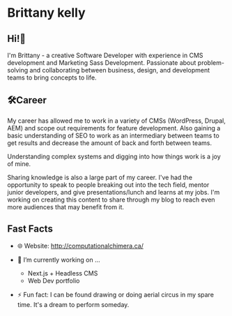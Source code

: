 # Brittany kelly 
## Hi!👋
I'm Brittany - a creative Software Developer with experience in CMS development and Marketing Sass Development. Passionate about problem-solving and collaborating between business, design, and development teams to bring concepts to life.

## 🛠️Career
My career has allowed me to work in a variety of CMSs (WordPress, Drupal, AEM) and scope out requirements for feature development. Also gaining a basic understanding of SEO to work as an intermediary between teams to get results and decrease the amount of back and forth between teams. 

Understanding complex systems and digging into how things work is a joy of mine.

Sharing knowledge is also a large part of my career. I've had the opportunity to speak to people breaking out into the tech field, mentor junior developers, and give presentations/lunch and learns at my jobs. I'm working on creating this content to share through my blog to reach even more audiences that may benefit from it.

## Fast Facts
- 🌐 Website: http://computationalchimera.ca/
- 🔭 I’m currently working on ...
  - Next.js + Headless CMS
  - Web Dev portfolio
- ⚡ Fun fact: I can be found drawing or doing aerial circus in my spare time. It's a dream to perform someday.


  <!--
- 🌱 I’m currently learning ...
- 👯 I’m looking to collaborate on ...
- 🤔 I’m looking for help with ...
- 💬 Ask me about ...
- 📫 How to reach me: ...
- 😄 Pronouns: ...

   -->

